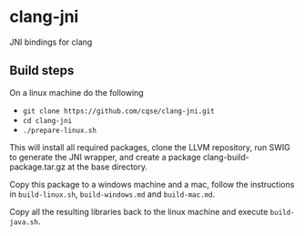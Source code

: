 # clang-jni
JNI bindings for clang

## Build steps

On a linux machine do the following

- `git clone https://github.com/cqse/clang-jni.git`
- `cd clang-jni`
- `./prepare-linux.sh`

This will install all required packages, clone the LLVM repository,
run SWIG to generate the JNI wrapper, and create a package
clang-build-package.tar.gz at the base directory.

Copy this package to a windows machine and a mac, follow the
instructions in `build-linux.sh`, `build-windows.md` and
`build-mac.md`.

Copy all the resulting libraries back to the linux machine and execute
`build-java.sh`.